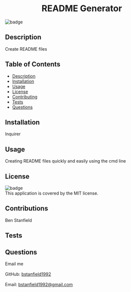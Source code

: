 
<h1 align="center">README Generator</h1>
  
![badge](https://img.shields.io/badge/license-MIT-brightgreen)<br />
## Description
Create README files
## Table of Contents
- [Description](#description)
- [Installation](#installation)
- [Usage](#usage)
- [License](#license)
- [Contributing](#contributing)
- [Tests](#tests)
- [Questions](#questions)
## Installation
Inquirer
## Usage
Creating README files quickly and easily using the cmd line
## License
![badge](https://img.shields.io/badge/license-MIT-brightgreen)
<br />
This application is covered by the MIT license. 
## Contributions
Ben Stanfield
## Tests

## Questions
Email me<br />
<br />
GitHub: [bstanfield1992](https://github.com/bstanfield1992)<br />
<br />
Email: bstanfield1992@gmail.com<br /><br />
    